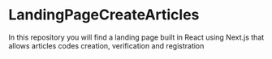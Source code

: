 # LandingPageCreateArticles
In this repository you will find a landing page built in React using Next.js that allows articles codes creation, verification and registration
